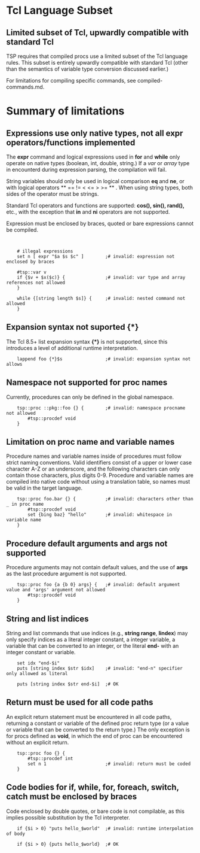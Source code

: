 
# Tcl Language Subset

## Limited subset of Tcl, upwardly compatible with standard Tcl

TSP requires that compiled procs use a limited subset of the Tcl language rules.
This subset is entirely upwardly compatible with standard Tcl (other than the 
semantics of variable type conversion discussed earlier.)  

For limitations for compiling specific commands, see compiled-commands.md.

# Summary of limitations

## Expressions use only native types, not all expr operators/functions implemented

The **expr** command and logical expressions used in **for** and **while** only 
operate on native types (boolean, int, double, string.)
If a *var* or *array* type in encounterd during expression parsing, the compilation will
fail.  

String variables should only be used in logical comparison **eq** and **ne**, or with logical
operators ** == != < <= > >= ** .  When using string types, both sides of the operator must be
strings.  

Standard Tcl operators and functions are supported: **cos(), sin(), rand(),** etc., with 
the exception that **in** and **ni** operators are not supported.

Expression must be enclosed by braces, quoted or bare expressions cannot be compiled.

```


    # illegal expressions
    set n [ expr "$a $s $c" ]        ;# invalid: expression not enclosed by braces

    #tsp::var v
    if {$v + $x($c)} {               ;# invalid: var type and array references not allowed
    }

    while {[string length $s]} {     ;# invalid: nested command not allowed
    }
```

## Expansion syntax not suported {*}

The Tcl 8.5+ list expansion syntax **{*}** is not supported, since this introduces
a level of additional runtime interpretation.

```
    lappend foo {*}$s                ;# invalid: expansion syntax not allows
```

## Namespace not supported for proc names

Currently, procedures can only be defined in the global namespace.

```
    tsp::proc ::pkg::foo {} {        ;# invalid: namespace procname not allowed
        #tsp::procdef void
    }
```

## Limitation on proc name and variable names

Procedure names and variable names inside of procedures must follow strict naming conventions.
Valid identifiers consist of a upper or lower case character A-Z or an underscore, and the following
characters can only contain those characters, plus digits 0-9.  Procedure and variable names
are compiled into native code without using a translation table, so names must be valid in the 
target language.

```
    tsp::proc foo.bar {} {           ;# invalid: characters other than _ in proc name
        #tsp::procdef void
        set {bing baz} "hello"       ;# invalid: whitespace in variable name
    }
```

## Procedure default arguments and **args** not supported

Procedure arguments may not contain default values, and the use of **args** as the last procedure 
argument is not supported.

```
    tsp::proc foo {a {b 0} args} {   ;# invalid: default argument value and 'args' argument not allowed
        #tsp::procdef void
    }
```

## String and list indices

String and list commands that use indices (e.g., **string range**, **lindex**) may only specify
indices as a literal integer constant, a integer variable,  a variable that can be converted
to an integer, or the literal **end-** with an integer constant or variable.  

```
    set idx "end-$i"
    puts [string index $str $idx]    ;# invalid: "end-n" specifier only allowed as literal

    puts [string index $str end-$i]  ;# OK
```

## Return must be used for all code paths

An explicit return statement must be encountered in all code paths, returning
a constant or variable of the defined proc return type (or a value or variable that can
be converted to the return type.)  The only exception is for procs defined as
**void**, in which the end of proc can be encountered without an explicit return.

```
    tsp::proc foo {} {
        #tsp::procdef int
        set n 1                      ;# invalid: return must be coded
    }
```

## Code bodies for if, while, for, foreach, switch, catch must be enclosed by braces 

Code enclosed by double quotes, or bare code is not compilable, as this implies
possible substitution by the Tcl interpreter.

```
    if {$i > 0} "puts hello_$world"  ;# invalid: runtime interpolation of body

    if {$i > 0} {puts hello_$world}  ;# OK
```


